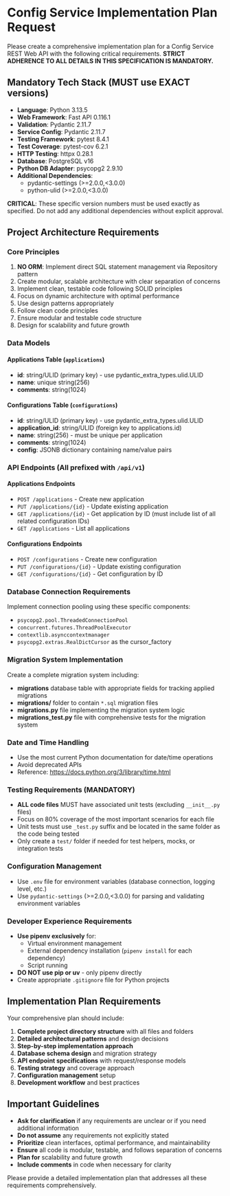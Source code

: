 # Config Service Implementation Plan Request

Please create a comprehensive implementation plan for a Config Service REST Web API with the following critical requirements. **STRICT ADHERENCE TO ALL DETAILS IN THIS SPECIFICATION IS MANDATORY.**

## Mandatory Tech Stack (MUST use EXACT versions)
- **Language**: Python 3.13.5
- **Web Framework**: Fast API 0.116.1
- **Validation**: Pydantic 2.11.7
- **Service Config**: Pydantic 2.11.7
- **Testing Framework**: pytest 8.4.1
- **Test Coverage**: pytest-cov 6.2.1
- **HTTP Testing**: httpx 0.28.1
- **Database**: PostgreSQL v16
- **Python DB Adapter**: psycopg2 2.9.10
- **Additional Dependencies**:
  - pydantic-settings (>=2.0.0,<3.0.0)
  - python-ulid (>=2.0.0,<3.0.0)

**CRITICAL**: These specific version numbers must be used exactly as specified. Do not add any additional dependencies without explicit approval.

## Project Architecture Requirements

### Core Principles
1. **NO ORM**: Implement direct SQL statement management via Repository pattern
2. Create modular, scalable architecture with clear separation of concerns
3. Implement clean, testable code following SOLID principles
4. Focus on dynamic architecture with optimal performance
5. Use design patterns appropriately
6. Follow clean code principles
7. Ensure modular and testable code structure
8. Design for scalability and future growth

### Data Models

#### Applications Table (`applications`)
- **id**: string/ULID (primary key) - use pydantic_extra_types.ulid.ULID
- **name**: unique string(256)
- **comments**: string(1024)

#### Configurations Table (`configurations`)
- **id**: string/ULID (primary key) - use pydantic_extra_types.ulid.ULID
- **application_id**: string/ULID (foreign key to applications.id)
- **name**: string(256) - must be unique per application
- **comments**: string(1024)
- **config**: JSONB dictionary containing name/value pairs

### API Endpoints (All prefixed with `/api/v1`)

#### Applications Endpoints
- `POST /applications` - Create new application
- `PUT /applications/{id}` - Update existing application
- `GET /applications/{id}` - Get application by ID (must include list of all related configuration IDs)
- `GET /applications` - List all applications

#### Configurations Endpoints
- `POST /configurations` - Create new configuration
- `PUT /configurations/{id}` - Update existing configuration
- `GET /configurations/{id}` - Get configuration by ID

### Database Connection Requirements
Implement connection pooling using these specific components:
- `psycopg2.pool.ThreadedConnectionPool`
- `concurrent.futures.ThreadPoolExecutor`
- `contextlib.asynccontextmanager`
- `psycopg2.extras.RealDictCursor` as the cursor_factory

### Migration System Implementation
Create a complete migration system including:
- **migrations** database table with appropriate fields for tracking applied migrations
- **migrations/** folder to contain `*.sql` migration files
- **migrations.py** file implementing the migration system logic
- **migrations_test.py** file with comprehensive tests for the migration system

### Date and Time Handling
- Use the most current Python documentation for date/time operations
- Avoid deprecated APIs
- Reference: https://docs.python.org/3/library/time.html

### Testing Requirements (MANDATORY)
- **ALL code files** MUST have associated unit tests (excluding `__init__.py` files)
- Focus on 80% coverage of the most important scenarios for each file
- Unit tests must use `_test.py` suffix and be located in the same folder as the code being tested
- Only create a `test/` folder if needed for test helpers, mocks, or integration tests

### Configuration Management
- Use `.env` file for environment variables (database connection, logging level, etc.)
- Use `pydantic-settings` (>=2.0.0,<3.0.0) for parsing and validating environment variables

### Developer Experience Requirements
- **Use pipenv exclusively** for:
  - Virtual environment management
  - External dependency installation (`pipenv install` for each dependency)
  - Script running
- **DO NOT use pip or uv** - only pipenv directly
- Create appropriate `.gitignore` file for Python projects

## Implementation Plan Requirements

Your comprehensive plan should include:

1. **Complete project directory structure** with all files and folders
2. **Detailed architectural patterns** and design decisions
3. **Step-by-step implementation approach**
4. **Database schema design** and migration strategy
5. **API endpoint specifications** with request/response models
6. **Testing strategy** and coverage approach
7. **Configuration management** setup
8. **Development workflow** and best practices

## Important Guidelines

- **Ask for clarification** if any requirements are unclear or if you need additional information
- **Do not assume** any requirements not explicitly stated
- **Prioritize** clean interfaces, optimal performance, and maintainability
- **Ensure** all code is modular, testable, and follows separation of concerns
- **Plan for** scalability and future growth
- **Include comments** in code when necessary for clarity

Please provide a detailed implementation plan that addresses all these requirements comprehensively.
